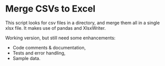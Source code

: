 # Merge CSVs to Excel

This script looks for csv files in a directory, and merge them all in a single xlsx file.
It makes use of pandas and XlsxWriter.

Working version, but still need some enhancements:

- Code comments & documentation,
- Tests and error handling,
- Sample data. 
